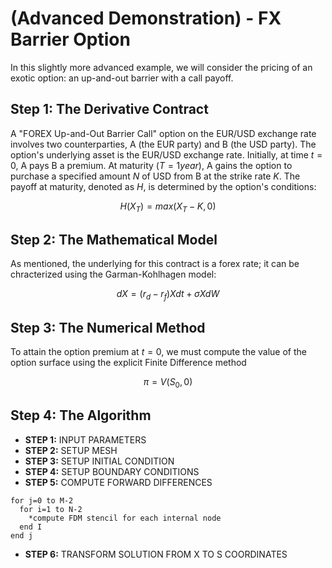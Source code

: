 # (Advanced Demonstration) - FX Barrier Option

In this slightly more advanced example, we will consider the pricing of an exotic option: an up-and-out barrier with a call payoff.

## Step 1: The Derivative Contract

A "FOREX Up-and-Out Barrier Call" option on the EUR/USD exchange rate involves two counterparties, 
A (the EUR party) and B (the USD party). The option's underlying asset is the EUR/USD exchange rate. 
Initially, at time $t=0$, A pays B a premium. At maturity $(T=1 year)$, 
A gains the option to purchase a specified amount $N$ of USD from B at the strike rate $K$. 
The payoff at maturity, denoted as $H$, is determined by the option's conditions:

$$H (X_T) = max(X_T - K , 0)$$

## Step 2: The Mathematical Model

As mentioned, the underlying for this contract is a forex rate; it can be chracterized using the Garman-Kohlhagen model:

$$dX = (r_d - r_f)Xdt + \sigma XdW $$

## Step 3: The Numerical Method

To attain the option premium at $t=0$, we must compute the value of the option surface using the explicit Finite Difference method

$$ \pi = V(S_0, 0) $$


## Step 4: The Algorithm

- **STEP 1:** INPUT PARAMETERS
- **STEP 2:** SETUP MESH
- **STEP 3:** SETUP INITIAL CONDITION
- **STEP 4:** SETUP BOUNDARY CONDITIONS
- **STEP 5:** COMPUTE FORWARD DIFFERENCES
```plaintext
for j=0 to M-2
  for i=1 to N-2
    *compute FDM stencil for each internal node
  end I
end j
```
- **STEP 6:** TRANSFORM SOLUTION FROM X TO S COORDINATES

